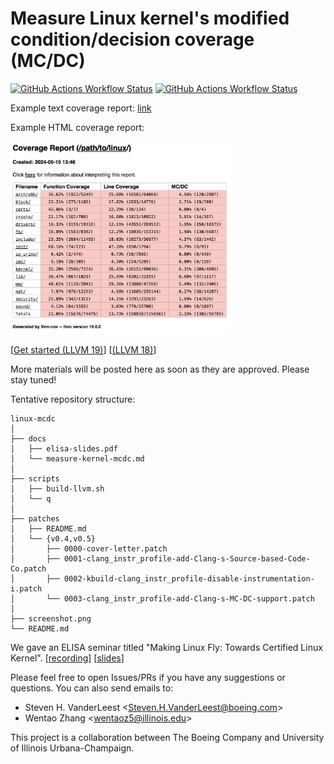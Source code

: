 # Measure Linux kernel's modified condition/decision coverage (MC/DC)

[![GitHub Actions Workflow Status](https://img.shields.io/github/actions/workflow/status/xlab-uiuc/linux-mcdc/llvm-19.yml?label=LLVM%2019)](https://github.com/xlab-uiuc/linux-mcdc/actions/workflows/llvm-19.yml)
[![GitHub Actions Workflow Status](https://img.shields.io/github/actions/workflow/status/xlab-uiuc/linux-mcdc/llvm-18.yml?label=LLVM%2018)](https://github.com/xlab-uiuc/linux-mcdc/actions/workflows/llvm-18.yml)

Example text coverage report: [link](https://github.com/xlab-uiuc/linux-mcdc/actions/runs/9639450937/job/26582312842#step:5:7)

Example HTML coverage report:

<img src="screenshot.png" width="70%">

[[Get started (LLVM 19)](https://github.com/xlab-uiuc/linux-mcdc/blob/llvm19/docs/measure-kernel-mcdc.md)]
            [[(LLVM 18)](https://github.com/xlab-uiuc/linux-mcdc/blob/public-approved/docs/measure-kernel-mcdc.md)]

More materials will be posted here as soon as they are approved. Please stay
tuned!

Tentative repository structure:

```text
linux-mcdc
│
├── docs
│   ├── elisa-slides.pdf
│   └── measure-kernel-mcdc.md
│
├── scripts
│   ├── build-llvm.sh
│   └── q
│
├── patches
│   ├── README.md
│   └── {v0.4,v0.5}
│       ├── 0000-cover-letter.patch
│       ├── 0001-clang_instr_profile-add-Clang-s-Source-based-Code-Co.patch
│       ├── 0002-kbuild-clang_instr_profile-disable-instrumentation-i.patch
│       └── 0003-clang_instr_profile-add-Clang-s-MC-DC-support.patch
│
├── screenshot.png
└── README.md
```

We gave an ELISA seminar titled "Making Linux Fly: Towards Certified Linux
Kernel".
[[recording](https://elisa.tech/blog/2024/05/28/making-linux-fly-towards-certified-linux-kernel/)]
[[slides](./docs/elisa-slides.pdf)]

Please feel free to open Issues/PRs if you have any suggestions or questions.
You can also send emails to:

- Steven H. VanderLeest \<Steven.H.VanderLeest@boeing.com\>
- Wentao Zhang \<wentaoz5@illinois.edu\>

This project is a collaboration between The Boeing Company and University of
Illinois Urbana-Champaign.
